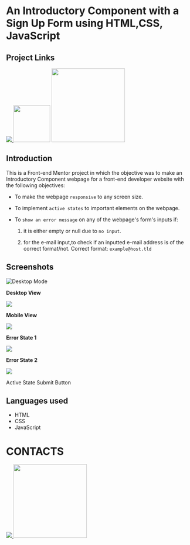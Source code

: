 # An Introductory Component with a Sign Up Form using HTML,CSS, JavaScript
<!-- <style>
.links {
    display: flex;
    flex-direction: row;
    justify-content: center;
    align-items: center;
    column-gap: 32px;
}
</style> -->

## Project Links

<div class="links">

<a href="https://github.com/Kofi100/intro-component"><img src="./images/github-mark/github-mark-white.svg" style=""> </a>
<a href="https://kofi100.github.io/intro-component/"> <img src="./images/githubPages.jpg" style="height:100px"></a>
<a href="https://www.frontendmentor.io/solutions/intro-component-using-htmlcssjavascript-HKi0Wx4WRY"><img src="./images/frontEndMentor.png" style="width:200px"></a>

</div>

## Introduction
This is a Front-end Mentor project in which the objective was to make an Introductory Component webpage for a front-end developer website with the following objectives:

* To make the webpage `responsive` to any screen size.

* To implement `active states` to important elements on the webpage.

* To `show an error message` on any of the webpage's form's inputs if:
    1. it is either empty or null due to `no input`.

    2. for the e-mail input,to check if an inputted e-mail address is of the correct format/not.
    Correct format: `example@host.tld`


## Screenshots

![Desktop Mode](./desktopScreenshot.png)

**Desktop View**

![](./mobileScreenshot.png)

**Mobile View**

![](./errorState1.png)

**Error State 1**

![](./errorState2.png)

**Error State 2**

![](./activeStateSubmitBtn.png)

Active State Submit Button


## Languages used
- HTML
- CSS
- JavaScript

# CONTACTS

<div class="links">

<a href="https://github.com/Kofi100"><img src="./images/github-mark/github-mark-white.svg" style=""> </a>
<a href="https://www.frontendmentor.io/profile/Kofi100">
<img src="./images/frontEndMentor.png" style="width:200px"></a>

</div>

<!-- <a href=""><img src="" style=""> </a> -->